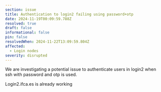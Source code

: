```yaml
---
section: issue
title: Authentication to login2 failing using password+otp
date: 2024-11-19T00:09:59.788Z
resolved: true
draft: false
informational: false
pin: false
resolvedWhen: 2024-11-22T13:09:59.804Z
affected:
  - Login nodes
severity: disrupted
---
```

We are investigating a potential issue to authenticate users in login2 when ssh with password and otp is used.



L﻿ogin2.ifca.es is already working